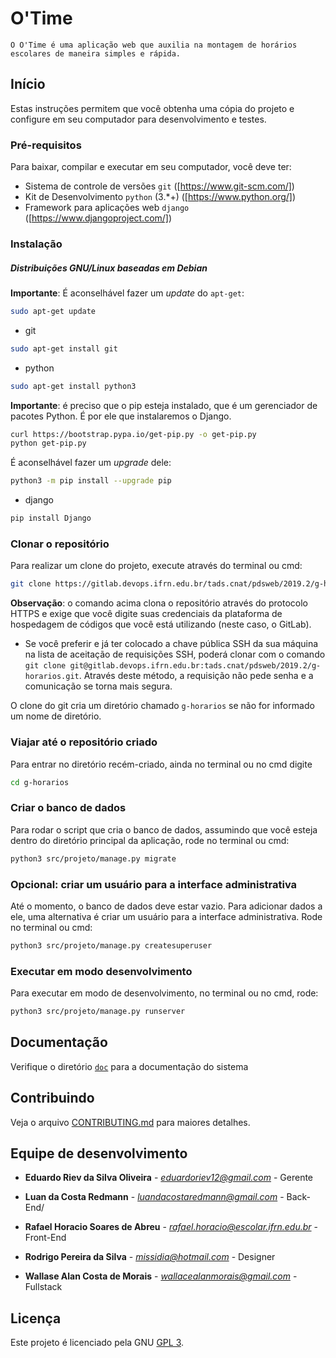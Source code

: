 # O'Time

``
O O'Time é uma aplicação web que auxilia na montagem de horários escolares de maneira simples e rápida.
``

## Início

Estas instruções permitem que você obtenha uma cópia do projeto e configure
em seu computador para desenvolvimento e testes.

### Pré-requisitos

Para baixar, compilar e executar em seu computador, você deve ter:

- Sistema de controle de versões `git` ([https://www.git-scm.com/])
- Kit de Desenvolvimento `python` (3.*+) ([https://www.python.org/])
- Framework para aplicações web `django` ([https://www.djangoproject.com/])

### Instalação

##### Distribuições GNU/Linux baseadas em Debian

**Importante**: É aconselhável fazer um _update_ do `apt-get`:

```sh
sudo apt-get update
```

- git

```sh
sudo apt-get install git
```

- python

```sh
sudo apt-get install python3
```

**Importante**: é preciso que o pip esteja instalado, que é um gerenciador de pacotes Python. É por ele que instalaremos o Django.
```sh
curl https://bootstrap.pypa.io/get-pip.py -o get-pip.py
python get-pip.py
```

É aconselhável fazer um _upgrade_ dele:

```sh
python3 -m pip install --upgrade pip
```

- django 

```sh
pip install Django
```

### Clonar o repositório

Para realizar um clone do projeto, execute através do terminal ou cmd:

```sh
git clone https://gitlab.devops.ifrn.edu.br/tads.cnat/pdsweb/2019.2/g-horarios.git
```

**Observação**: o comando acima clona o repositório através do protocolo HTTPS e exige que você digite suas credenciais da plataforma de hospedagem de códigos que você está utilizando (neste caso, o GitLab).
- Se você preferir e já ter colocado a chave pública SSH da sua máquina na lista de aceitação de requisições SSH, poderá clonar com o comando ```git clone git@gitlab.devops.ifrn.edu.br:tads.cnat/pdsweb/2019.2/g-horarios.git```. Através deste método, a requisição não pede senha e a comunicação se torna mais segura.

O clone do git cria um diretório chamado `g-horarios` se não for informado um
nome de diretório.

### Viajar até o repositório criado
Para entrar no diretório recém-criado, ainda no terminal ou no cmd digite
```sh
cd g-horarios
```

### Criar o banco de dados
Para rodar o script que cria o banco de dados, assumindo que você esteja dentro do diretório principal da aplicação, rode no terminal ou cmd:
```sh
python3 src/projeto/manage.py migrate
```
### Opcional: criar um usuário para a interface administrativa
Até o momento, o banco de dados deve estar vazio. Para adicionar dados a ele, uma alternativa é criar um usuário para a interface administrativa. Rode no terminal ou cmd:
```sh
python3 src/projeto/manage.py createsuperuser
```

### Executar em modo desenvolvimento

Para executar em modo de desenvolvimento, no terminal ou no cmd, rode:

```sh
python3 src/projeto/manage.py runserver
```

## Documentação

Verifique o diretório [`doc`](./doc/) para a documentação do sistema

## Contribuindo

Veja o arquivo [CONTRIBUTING.md](CONTRIBUTING.md) para maiores detalhes.

## Equipe de desenvolvimento

* **Eduardo Riev da Silva Oliveira** - *eduardoriev12@gmail.com* - Gerente

* **Luan da Costa Redmann** - *luandacostaredmann@gmail.com* - Back-End/

* **Rafael Horacio Soares de Abreu** - *rafael.horacio@escolar.ifrn.edu.br* - Front-End

* **Rodrigo Pereira da Silva** - *missidia@hotmail.com* - Designer

* **Wallase Alan Costa de Morais** - *wallacealanmorais@gmail.com* - Fullstack

## Licença

Este projeto é licenciado pela GNU [GPL 3](LICENSE.md).
